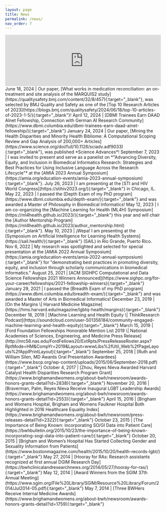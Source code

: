 ```yaml
---
layout: page
title: News
permalink: /news/
nav_order: 7
---
```


<iframe width="100%" height="166" float="right" scrolling="no" frameborder="no" allow="autoplay" src="https://w.soundcloud.com/player/?url=https%3A//api.soundcloud.com/tracks/722783449&color=%230500ff&auto_play=false&hide_related=false&show_comments=true&show_user=true&show_reposts=false&show_teaser=true"></iframe>
June 18, 2024 | Our paper, [What works in medication reconciliation: an on-treatment and site analysis of the MARQUIS2 study](https://qualitysafety.bmj.com/content/32/8/457){:target="_blank"}, was selected by BMJ Quality and Safety as one of the [Top 10 Research Articles of 2023](https://blogs.bmj.com/qualitysafety/2024/06/18/top-10-articles-of-2023-1-5/){:target="_blank"}! 
April 12, 2024 | [DBMI Trainees Earn DAAD AInet Fellowship, Connection with German AI Research Community](https://www.dbmi.columbia.edu/dbmi-trainees-earn-daad-ainet-fellowship/){:target="_blank"} 
January 24, 2024 | Our paper, [Mining the Health Disparities and Minority Health Bibliome: A Computational Scoping Review and Gap Analysis of 200,000+ Articles](https://www.science.org/doi/full/10.1126/sciadv.adf9033){:target="_blank"}, was published *Science Advances*! 
September 7, 2023 | I was invited to present and serve as a panelist on *"Advancing Diversity, Equity, and Inclusion in Biomedical Informatics Research: Strategies and Best Practices for Using Inclusive Language Across the Research Lifecycle"* at the [AMIA 2023 Annual Symposium](https://amia.org/education-events/amia-2023-annual-symposium){:target="_blank"}.
July 26, 2023 | I am presenting at the [STI and HIV World Congress](https://stihiv2023.org/){:target="_blank"} in Chicago, IL.
May 22, 2023 | I passed the [Depth Exam of my PhD program](https://www.dbmi.columbia.edu/depth-exam/){:target="_blank"} and was awarded a Master of Philosophy in Biomedical Informatics!
May 12, 2023 | I am co-organizing the [Machine Learning for Health (ML4H) Symposium](https://ml4health.github.io/2023/){:target="_blank"} this year and will chair the [Author Mentorship Program](https://ml4health.github.io/2023/author_mentorship.html){:target="_blank"}.
May 10, 2023 | ¡Wepa! I am presenting at the [Symposium on Artificial Intelligence for Learning Health Systems](https://sail.health/){:target="_blank"} (SAIL) in Río Grande, Puerto Rico.
Nov 6, 2022 | My research was spotlighted and selected for special presentation at the [AMIA 2022 Annual Symposium](https://amia.org/education-events/amia-2022-annual-symposium){:target="_blank"} for "demonstrating best practices in promoting diversity, equity, and inclusion through scholarly communications in biomedical informatics." 
August 25, 2021 | [ACM SIGHPC Computational and Data Science Fellowships 2021 Winners Announced](https://www.sighpc.org/for-your-career/fellowships/2021-fellowship-winners){:target="_blank"}   
January 29, 2021 | I passed the [Breadth Exam of my PhD program](https://www.dbmi.columbia.edu/breadth-exam/){:target="_blank"} and was awarded a Master of Arts in Biomedical Informatics!
December 23, 2019 | [On the Margins \| Harvard Medicine Magazine](https://hms.harvard.edu/magazine/lgbtq-health/margins){:target="_blank"}
December 18, 2019 | [Machine Learning and Health Equity \| ThinkResearch Podcast](https://soundcloud.com/user-501356184/community-engaged-machine-learning-and-health-equity){:target="_blank"} 
March 15, 2019 | [Ford Foundation Fellowships Honorable Mention List 2019 \| National Academies of Sciences, Engineering, and Medicine Press Release](http://nrc58.nas.edu/FordFellows20/ExtRpts/PressReleaseRoster.aspx?RptMode=HM&CompYr=2019&Layout=wwwLibs%2fUtil_Web%2fPageLayouts%2fApplPrintLayout){:target="_blank"}
September 25, 2018 | [Ruth and William Silen, MD Awards Oral Presentation Awardees](https://www.bscp.org/wp-content/uploads/2015/06/September-2018.pdf){:target="_blank"}
October 4, 2017 | [Zhou, Reyes Nieva Awarded Harvard Catalyst Health Disparities Research Program Grant](https://www.brighamandwomens.org/about-bwh/newsroom/awards-honors-grants-detail?id=2838){:target="_blank"}
November 20, 2016 | [Braverman, Palm, Reyes Nieva Receive Inaugural LGBT Leadership Awards](https://www.brighamandwomens.org/about-bwh/newsroom/awards-honors-grants-detail?id=2553){:target="_blank"}
April 15, 2016 | [Brigham and Womens Hospital, Brigham and Womens Faulkner Hospital Both Highlighted in 2016 Healthcare Equality Index](https://www.brighamandwomens.org/about-bwh/newsroom/press-releases-detail?id=2322){:target="_blank"}
October 23, 2015 | [The Importance of Being Known: Incorporating SO/GI Data into Patient Care](https://bwhbulletin.org/2015/10/23/the-importance-of-being-known-incorporating-sogi-data-into-patient-care/){:target="_blank"}
October 20, 2015 | [Brigham and Women’s Hospital Has Started Collecting Gender and Sexuality Information from Patients](https://www.bostonmagazine.com/health/2015/10/20/health-records-lgbt/){:target="_blank"}  
May 27, 2014 | [Hooray for RAs: Research assistants recognized at first annual DGIM Research Day](https://bwhclinicalandresearchnews.org/2014/05/27/hooray-for-ras/){:target="_blank"}
May 12, 2014 | [Award Winners from the SGIM 37th Annual Meeting](https://www.sgim.org/File%20Library/SGIM/Resource%20Library/Forum/2014/Jul2014-05.pdf){:target="_blank"}
May 7, 2014 | [Three BWHers Receive Internal Medicine Awards](https://www.brighamandwomens.org/about-bwh/newsroom/awards-honors-grants-detail?id=1759){:target="_blank"}